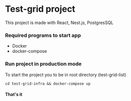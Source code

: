 # Test-grid project

This project is made with React, Nest.js, PostgresSQL

### Required programs to start app

- Docker
- docker-compose

### Run project in production mode

To start the project you to be in root directory (test-grid-list)

```
cd test-grid-infra && docker-compose up
```

#### That's it 